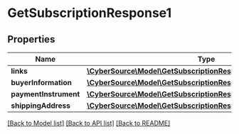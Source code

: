 # GetSubscriptionResponse1

## Properties
Name | Type | Description | Notes
------------ | ------------- | ------------- | -------------
**links** | [**\CyberSource\Model\GetSubscriptionResponse1Links**](GetSubscriptionResponse1Links.md) |  | [optional] 
**buyerInformation** | [**\CyberSource\Model\GetSubscriptionResponse1BuyerInformation**](GetSubscriptionResponse1BuyerInformation.md) |  | [optional] 
**paymentInstrument** | [**\CyberSource\Model\GetSubscriptionResponse1PaymentInstrument**](GetSubscriptionResponse1PaymentInstrument.md) |  | [optional] 
**shippingAddress** | [**\CyberSource\Model\GetSubscriptionResponse1ShippingAddress**](GetSubscriptionResponse1ShippingAddress.md) |  | [optional] 

[[Back to Model list]](../README.md#documentation-for-models) [[Back to API list]](../README.md#documentation-for-api-endpoints) [[Back to README]](../README.md)


